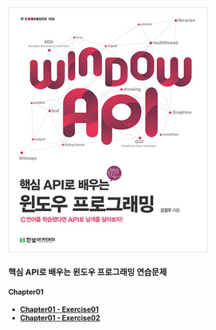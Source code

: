 <img src="image/book.jpg"/>
<br/>

### 핵심 API로 배우는 윈도우 프로그래밍 연습문제

#### Chapter01
- **[Chapter01 - Exercise01](/Chapter01/Exercise01/)**
- **[Chapter01 - Exercise02](/Chapter01/Exercise02/)**
